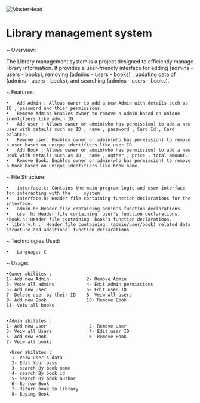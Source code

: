 ![MasterHead]([https://img.freepik.com/free-vector/colorful-welcome-lettering-modern-banner-invitation_1017-50216.jpg?t=st=1714678657~exp=1714682257~hmac=e2d86abf6913cfea54eec94656ee7ffaf6287f0fca13ce6fcafa1e7750fa352b&w=1800](https://i.giphy.com/media/v1.Y2lkPTc5MGI3NjExd2o1Y3A5ZDduOHBtbGhoc21sOHQybmxmMjVvZGYwdzk0NW85OWY0OSZlcD12MV9pbnRlcm5hbF9naWZfYnlfaWQmY3Q9Zw/felyWZRMgfd28/giphy.gif))
# Library management system

~ Overview:

The Library management system is a project designed to efficiently manage library information. It provides a user-friendly interface for adding (admins - users - books), removing (admins - users - books) , updating data of (admins - users - books), and searching (admins - users - books). 

~ Features:

	•	Add Admin : Allows owner to add a new Admin with details such as ID , password and thier permissions.
	•	Remove Admin: Enables owner to remove a Admin based on unique identifiers like admin ID.
	•	Add user : Allows owner or admin(who has permission) to add a new user with details such as ID , name , password , Card Id , Card balance.
	•	Remove user: Enables owner or admin(who has permission) to remove a user based on unique identifiers like user ID.
	•	Add Book : Allows owner or admin(who has permission) to add a new Book with details such as ID , name , auther , price , total amount.
	•	Remove Book: Enables owner or admin(who has permission) to remove a Book based on unique identifiers like book name.
 
	

~ File Structure:

	•	interface.c: Contains the main program logic and user interface for interacting with the     system.
	•	interface.h: Header file containing function declarations for the interface.
	•	admin.h: Header file containing admin's function declarations.
	•	user.h: Header file containing  user's function declarations.
    •book.h: Header file containing  book's function declarations.
    • library.h :  Header file containing  (admin/user/book) related data structure and additional function declarations


~ Technologies Used:

	•	Language: C

~ Usage:

	•Owner abilites : 
 	1- Add new Admin              2- Remove Admin
    3- Veiw all admins            4- Edit Admin permissions
    5- Add new User               6- Edit user ID
    7- Delete user by their ID    8- Veiw all users
    9- Add new Book               10- Remove Book
    11- Veiw all books

    
    •Admin abilites : 
    1- Add new User                2- Remove User
    3- Veiw all Users              4- Edit user ID              
    5- Add new Book                6- Remove Book
	7- Veiw all books

     •User abilites : 
      1- Veiw user's data
      2- Edit Your pass
      3- search By book name
      4- search By book id 
      5- search By book author
      6- Borrow Book
      7- Return book to library
      8- Buying Book
